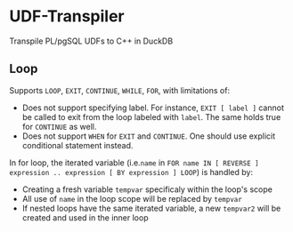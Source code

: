 # UDF-Transpiler
Transpile PL/pgSQL UDFs to C++ in DuckDB

## Loop

Supports `LOOP`, `EXIT`, `CONTINUE`, `WHILE`, `FOR`, with limitations of:
- Does not support specifying label. For instance, `EXIT [ label ]` cannot be called to exit from the loop labeled with `label`. The same holds true for `CONTINUE` as well.
- Does not support `WHEN` for  `EXIT` and `CONTINUE`. One should use explicit conditional statement instead.

In for loop, the iterated variable (i.e.`name` in `FOR name IN [ REVERSE ] expression .. expression [ BY expression ] LOOP`) is handled by:
- Creating a fresh variable `tempvar` specificaly within the loop's scope
- All use of `name` in the loop scope will be replaced by `tempvar`
- If nested loops have the same iterated variable, a new `tempvar2` will be created and used in the inner loop